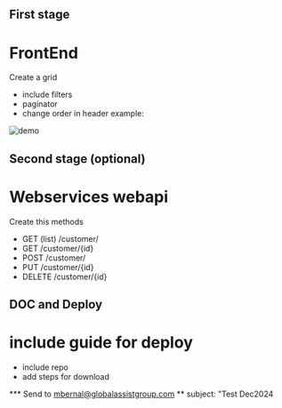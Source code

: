 ## First stage
# FrontEnd
Create a grid
* include filters
* paginator
* change order in header
example: 

![demo]([http://url/to/img.png](https://github.com/globalassistgroup/gag.testdic2024/blob/develop/1-grid.png))


## Second stage (optional)
# Webservices webapi
Create this methods
* GET (list) /customer/
* GET /customer/{id}
* POST /customer/
* PUT /customer/{id}
* DELETE /customer/{id}


## DOC and Deploy
# include guide for deploy
* include repo
* add steps for download

*** Send to mbernal@globalassistgroup.com
** subject: "Test Dec2024
